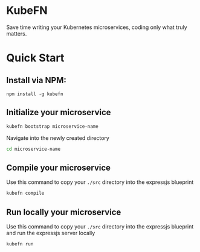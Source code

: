 # KubeFN

Save time writing your Kubernetes microservices, coding only what truly matters.

# Quick Start

## Install via NPM:

```
npm install -g kubefn
```

## Initialize your microservice

```bash
kubefn bootstrap microservice-name
```

Navigate into the newly created directory

```bash
cd microservice-name
```

## Compile your microservice

Use this command to copy your `./src` directory into the expressjs blueprint

```bash
kubefn compile
```

## Run locally your microservice

Use this command to copy your `./src` directory into the expressjs blueprint and run the expressjs server locally

```bash
kubefn run
```

